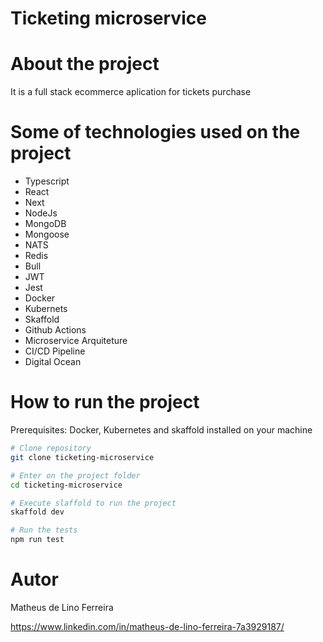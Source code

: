 # Ticketing microservice

# About the project

It is a full stack ecommerce aplication for tickets purchase

# Some of technologies used on the project

-   Typescript
-   React
-   Next
-   NodeJs
-   MongoDB
-   Mongoose
-   NATS
-   Redis
-   Bull
-   JWT
-   Jest
-   Docker
-   Kubernets
-   Skaffold
-   Github Actions
-   Microservice Arquiteture
-   CI/CD Pipeline
-   Digital Ocean

# How to run the project

Prerequisites: Docker, Kubernetes and skaffold installed on your machine

```bash
# Clone repository
git clone ticketing-microservice

# Enter on the project folder
cd ticketing-microservice

# Execute slaffold to run the project
skaffold dev

# Run the tests
npm run test

```

# Autor

Matheus de Lino Ferreira

https://www.linkedin.com/in/matheus-de-lino-ferreira-7a3929187/
